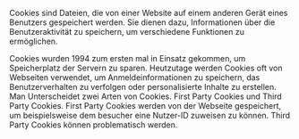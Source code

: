 Cookies sind  Dateien, die von einer Website auf einem anderen Gerät eines Benutzers gespeichert werden. Sie dienen dazu, Informationen über die Benutzeraktivität zu speichern, um verschiedene Funktionen zu ermöglichen. 

Cookies wurden 1994 zum ersten mal in Einsatz gekommen, um Speicherplatz der Servern zu sparen. Heutzutage werden Cookies oft von Webseiten verwendet, um Anmeldeinformationen zu speichern, das Benutzerverhalten zu verfolgen oder personalisierte Inhalte zu erstellen. 
Man Unterscheidet zwei Arten von Cookies. First Party Cookies und Third Party Cookies.
First Party Cookies werden von der Webseite gespeichert, um beispielsweise dem besucher eine Nutzer-ID  zuweisen zu können.
Third Party Cookies können problematisch werden.
